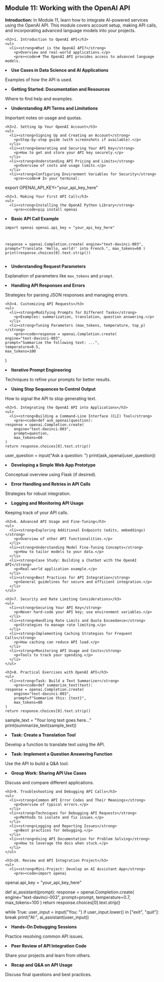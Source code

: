 <h2>Module 11: Working with the OpenAI API</h2>
    <p><strong>Introduction:</strong> In Module 11, learn how to integrate AI-powered services using the OpenAI API. This module covers account setup, making API calls, and incorporating advanced language models into your projects.</p>
    
    <h3>1. Introduction to OpenAI API</h3>
    <ul>
      <li><strong>What is the OpenAI API?</strong>
        <p>Overview and real-world applications.</p>
        <pre><code># The OpenAI API provides access to advanced language models.
</code></pre>
      </li>
      <li><strong>Use Cases in Data Science and AI Applications</strong>
        <p>Examples of how the API is used.</p>
      </li>
      <li><strong>Getting Started: Documentation and Resources</strong>
        <p>Where to find help and examples.</p>
      </li>
      <li><strong>Understanding API Terms and Limitations</strong>
        <p>Important notes on usage and quotas.</p>
      </li>
    </ul>
    
    <h3>2. Setting Up Your OpenAI Account</h3>
    <ul>
      <li><strong>Signing Up and Creating an Account</strong>
        <p>Step-by-step guide (with screenshots if available).</p>
      </li>
      <li><strong>Generating and Securing Your API Key</strong>
        <p>How to get and store your API key securely.</p>
      </li>
      <li><strong>Understanding API Pricing and Limits</strong>
        <p>Overview of costs and usage limits.</p>
      </li>
      <li><strong>Configuring Environment Variables for Security</strong>
        <pre><code># In your terminal:
export OPENAI_API_KEY="your_api_key_here"
</code></pre>
      </li>
    </ul>
    
    <h3>3. Making Your First API Call</h3>
    <ul>
      <li><strong>Installing the OpenAI Python Library</strong>
        <pre><code>pip install openai
</code></pre>
      </li>
      <li><strong>Basic API Call Example</strong>
        <pre><code>import openai
openai.api_key = "your_api_key_here"

response = openai.Completion.create(
    engine="text-davinci-003",
    prompt="Translate 'Hello, world!' into French.",
    max_tokens=60
)
print(response.choices[0].text.strip())
</code></pre>
      </li>
      <li><strong>Understanding Request Parameters</strong>
        <p>Explanation of parameters like <code>max_tokens</code> and <code>prompt</code>.</p>
      </li>
      <li><strong>Handling API Responses and Errors</strong>
        <p>Strategies for parsing JSON responses and managing errors.</p>
      </li>
    </ul>
    
    <h3>4. Customizing API Requests</h3>
    <ul>
      <li><strong>Modifying Prompts for Different Tasks</strong>
        <p>Examples: summarization, translation, question answering.</p>
      </li>
      <li><strong>Tuning Parameters (max_tokens, temperature, top_p)</strong>
        <pre><code>response = openai.Completion.create(
    engine="text-davinci-003",
    prompt="Summarize the following text: ...",
    temperature=0.5,
    max_tokens=100
)
</code></pre>
      </li>
      <li><strong>Iterative Prompt Engineering</strong>
        <p>Techniques to refine your prompts for better results.</p>
      </li>
      <li><strong>Using Stop Sequences to Control Output</strong>
        <p>How to signal the API to stop generating text.</p>
      </li>
    </ul>
    
    <h3>5. Integrating the OpenAI API into Applications</h3>
    <ul>
      <li><strong>Building a Command-Line Interface (CLI) Tool</strong>
        <pre><code>def ask_openai(question):
    response = openai.Completion.create(
        engine="text-davinci-003",
        prompt=question,
        max_tokens=60
    )
    return response.choices[0].text.strip()

user_question = input("Ask a question: ")
print(ask_openai(user_question))
</code></pre>
      </li>
      <li><strong>Developing a Simple Web App Prototype</strong>
        <p>Conceptual overview using Flask (if desired).</p>
      </li>
      <li><strong>Error Handling and Retries in API Calls</strong>
        <p>Strategies for robust integration.</p>
      </li>
      <li><strong>Logging and Monitoring API Usage</strong>
        <p>Keeping track of your API calls.</p>
      </li>
    </ul>
    
    <h3>6. Advanced API Usage and Fine-Tuning</h3>
    <ul>
      <li><strong>Exploring Additional Endpoints (edits, embeddings)</strong>
        <p>Overview of other API functionalities.</p>
      </li>
      <li><strong>Understanding Model Fine-Tuning Concepts</strong>
        <p>How to tailor models to your data.</p>
      </li>
      <li><strong>Case Study: Building a Chatbot with the OpenAI API</strong>
        <p>Real-world application example.</p>
      </li>
      <li><strong>Best Practices for API Integration</strong>
        <p>General guidelines for secure and efficient integration.</p>
      </li>
    </ul>
    
    <h3>7. Security and Rate Limiting Considerations</h3>
    <ul>
      <li><strong>Securing Your API Key</strong>
        <p>Never hard-code your API key; use environment variables.</p>
      </li>
      <li><strong>Handling Rate Limits and Quota Exceedance</strong>
        <p>Strategies to manage rate limiting.</p>
      </li>
      <li><strong>Implementing Caching Strategies for Frequent Calls</strong>
        <p>How caching can reduce API load.</p>
      </li>
      <li><strong>Monitoring API Usage and Costs</strong>
        <p>Tools to track your spending.</p>
      </li>
    </ul>
    
    <h3>8. Practical Exercises with OpenAI API</h3>
    <ul>
      <li><strong>Task: Build a Text Summarizer</strong>
        <pre><code>def summarize_text(text):
    response = openai.Completion.create(
        engine="text-davinci-003",
        prompt=f"Summarize this: {text}",
        max_tokens=80
    )
    return response.choices[0].text.strip()

sample_text = "Your long text goes here..."
print(summarize_text(sample_text))
</code></pre>
      </li>
      <li><strong>Task: Create a Translation Tool</strong>
        <p>Develop a function to translate text using the API.</p>
      </li>
      <li><strong>Task: Implement a Question Answering Function</strong>
        <p>Use the API to build a Q&amp;A tool.</p>
      </li>
      <li><strong>Group Work: Sharing API Use Cases</strong>
        <p>Discuss and compare different applications.</p>
      </li>
    </ul>
    
    <h3>9. Troubleshooting and Debugging API Calls</h3>
    <ul>
      <li><strong>Common API Error Codes and Their Meanings</strong>
        <p>Overview of typical errors.</p>
      </li>
      <li><strong>Techniques for Debugging API Requests</strong>
        <p>Methods to isolate and fix issues.</p>
      </li>
      <li><strong>Logging and Reporting Issues</strong>
        <p>Best practices for debugging.</p>
      </li>
      <li><strong>Using API Documentation for Problem Solving</strong>
        <p>How to leverage the docs when stuck.</p>
      </li>
    </ul>
    
    <h3>10. Review and API Integration Project</h3>
    <ul>
      <li><strong>Mini-Project: Develop an AI Assistant App</strong>
        <pre><code>import openai
openai.api_key = "your_api_key_here"

def ai_assistant(prompt):
    response = openai.Completion.create(
        engine="text-davinci-003",
        prompt=prompt,
        temperature=0.7,
        max_tokens=100
    )
    return response.choices[0].text.strip()

while True:
    user_input = input("You: ")
    if user_input.lower() in ["exit", "quit"]:
        break
    print("AI:", ai_assistant(user_input))
</code></pre>
      </li>
      <li><strong>Hands-On Debugging Sessions</strong>
        <p>Practice resolving common API issues.</p>
      </li>
      <li><strong>Peer Review of API Integration Code</strong>
        <p>Share your projects and learn from others.</p>
      </li>
      <li><strong>Recap and Q&amp;A on API Usage</strong>
        <p>Discuss final questions and best practices.</p>
      </li>
    </ul>